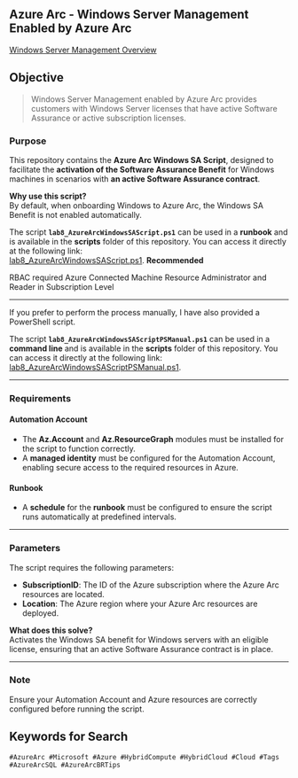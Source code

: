 ## Azure Arc - Windows Server Management Enabled by Azure Arc

[Windows Server Management Overview](https://learn.microsoft.com/en-us/azure/azure-arc/servers/windows-server-management-overview?tabs=portal#enrollment)

## Objective  
> Windows Server Management enabled by Azure Arc provides customers with Windows Server licenses that have active Software Assurance or active subscription licenses.

### Purpose

This repository contains the **Azure Arc Windows SA Script**, designed to facilitate the **activation of the Software Assurance Benefit** for Windows machines in scenarios with **an active Software Assurance contract**.

**Why use this script?**  
By default, when onboarding Windows to Azure Arc, the Windows SA Benefit is not enabled automatically.

The script **`lab8_AzureArcWindowsSAScript.ps1`** can be used in a **runbook** and is available in the **scripts** folder of this repository. You can access it directly at the following link:  
[lab8_AzureArcWindowsSAScript.ps1](https://github.com/fabiotreze/AzureArcBRTips/blob/main/scripts/lab8_AzureArcWindowsSAScript.ps1).  **Recommended**

RBAC required Azure Connected Machine Resource Administrator and Reader in Subscription Level

---

If you prefer to perform the process manually, I have also provided a PowerShell script.

The script **`lab8_AzureArcWindowsSAScriptPSManual.ps1`** can be used in a **command line** and is available in the **scripts** folder of this repository. You can access it directly at the following link:  
[lab8_AzureArcWindowsSAScriptPSManual.ps1](https://github.com/fabiotreze/AzureArcBRTips/blob/main/scripts/lab8_AzureArcWindowsSAScriptPSManual.ps1).  

---

### Requirements

#### Automation Account
- The **Az.Account** and **Az.ResourceGraph** modules must be installed for the script to function correctly.  
- A **managed identity** must be configured for the Automation Account, enabling secure access to the required resources in Azure.  

#### Runbook
- A **schedule** for the **runbook** must be configured to ensure the script runs automatically at predefined intervals.  

---

### Parameters

The script requires the following parameters:

- **SubscriptionID**: The ID of the Azure subscription where the Azure Arc resources are located.
- **Location**: The Azure region where your Azure Arc resources are deployed.

**What does this solve?**  
Activates the Windows SA benefit for Windows servers with an eligible license, ensuring that an active Software Assurance contract is in place.

---

### Note
Ensure your Automation Account and Azure resources are correctly configured before running the script.

## Keywords for Search  

`#AzureArc #Microsoft #Azure #HybridCompute #HybridCloud #Cloud #Tags #AzureArcSQL #AzureArcBRTips`

